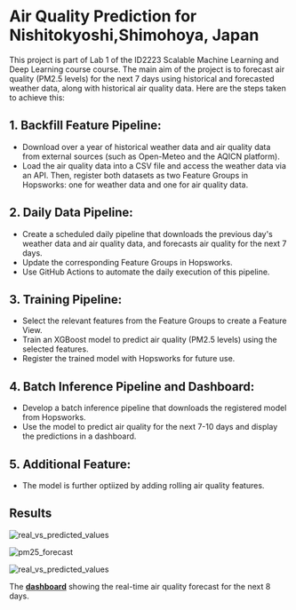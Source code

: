 # **Air Quality Prediction for Nishitokyoshi,Shimohoya, Japan**

This project is part of Lab 1 of the ID2223 Scalable Machine Learning and Deep Learning course course. The main aim of the project is to forecast air quality (PM2.5 levels) for the next 7 days using historical and forecasted weather data, along with historical air quality data. Here are the steps taken to achieve this:
## 1. Backfill Feature Pipeline:
   - Download over a year of historical weather data and air quality data from external sources (such as Open-Meteo and the AQICN platform).
   - Load the air quality data into a CSV file and access the weather data via an API. Then, register both datasets as two Feature Groups in Hopsworks: one for weather data and one for air quality data.
## 2. Daily Data Pipeline:
   - Create a scheduled daily pipeline that downloads the previous day's weather data and air quality data, and forecasts air quality for the next 7 days.
   - Update the corresponding Feature Groups in Hopsworks.
   - Use GitHub Actions to automate the daily execution of this pipeline.
## 3. Training Pipeline:
   - Select the relevant features from the Feature Groups to create a Feature View.
   - Train an XGBoost model to predict air quality (PM2.5 levels) using the selected features.
   - Register the trained model with Hopsworks for future use.
## 4. Batch Inference Pipeline and Dashboard:
   - Develop a batch inference pipeline that downloads the registered model from Hopsworks.
   - Use the model to predict air quality for the next 7-10 days and display the predictions in a dashboard.
## 5. Additional Feature:
   - The model is further optiized by adding rolling air quality features.

## **Results**


![real_vs_predicted_values](https://github.com/user-attachments/assets/48fc2d27-8043-4667-9df8-610e011ba771)

![pm25_forecast](https://github.com/user-attachments/assets/cc550802-ae61-4fb5-a683-a6a9f9acffe5)

![real_vs_predicted_values](https://github.com/user-attachments/assets/f54bc554-922d-40a2-a6cb-8fe2f470a772)

The [**dashboard**](https://manjy0t.github.io/mlfs-book/) showing the real-time air quality forecast for the next 8 days.

